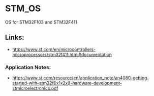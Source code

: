 # STM_OS
OS for STM32F103 and STM32F411

## Links:
- https://www.st.com/en/microcontrollers-microprocessors/stm32f411.html#documentation  
### Application Notes:
- https://www.st.com/resource/en/application_note/an4080-getting-started-with-stm32f0x1x2x8-hardware-development-stmicroelectronics.pdf
